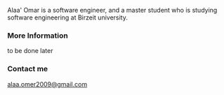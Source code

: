 
Alaa' Omar is a software engineer, and a master student who is studying software engineering at Birzeit university.

### More Information

to be done later

### Contact me

[alaa.omer2009@gmail.com](mailto:email@domain.com)
